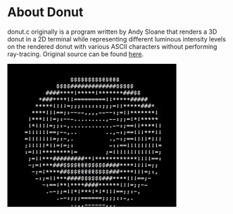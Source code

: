 # About Donut
donut.c originally is a program written by Andy Sloane that renders a 3D donut in a 2D terminal while representing different luminous intensity levels on the rendered donut with various ASCII characters without performing ray-tracing.
Original source can be found [here](https://www.a1k0n.net/2011/07/20/donut-math.html).

![donut.exe gif](https://github.com/aafeke/Donut/blob/master/doc/donut.gif)